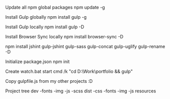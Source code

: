 Update all npm global packages
npm update -g

Install Gulp globally
npm install gulp -g

Install Gulp locally
npm install gulp -D

Install Browser Sync locally
npm install browser-sync -D

npm install jshint gulp-jshint gulp-sass gulp-concat gulp-uglify gulp-rename -D

Initialize package.json
npm init

Create watch.bat
start cmd /k "cd D:\Work\portfolio && gulp"

Copy gulpfile.js from my other projects :D

Project tree
dev
-fonts
-img
-js
-scss
dist
-css
-fonts
-img
-js
resources